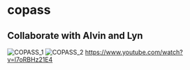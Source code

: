 # copass
## Collaborate with Alvin and Lyn
![COPASS_1](https://user-images.githubusercontent.com/79397361/125201964-0321e900-e2a4-11eb-83f6-dad79fb3a90f.jpeg)
![COPASS_2](https://user-images.githubusercontent.com/79397361/125201962-0026f880-e2a4-11eb-8a93-41bdf59dc991.jpeg)
https://www.youtube.com/watch?v=l7oRBHz21E4


